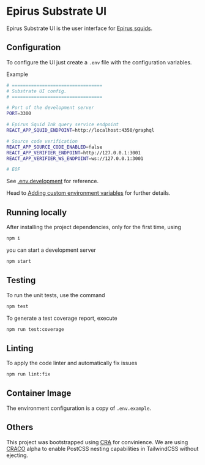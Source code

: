 # Epirus Substrate UI

Epirus Substrate UI is the user interface for [Epirus squids](../squid-ink/).

## Configuration

To configure the UI just create a `.env` file with the configuration variables.

Example
```bash
# =================================
# Substrate UI config.
# =================================

# Port of the development server
PORT=3300

# Epirus Squid Ink query service endpoint
REACT_APP_SQUID_ENDPOINT=http://localhost:4350/graphql

# Source code verification
REACT_APP_SOURCE_CODE_ENABLED=false
REACT_APP_VERIFIER_ENDPOINT=http://127.0.0.1:3001
REACT_APP_VERIFIER_WS_ENDPOINT=ws://127.0.0.1:3001

# EOF
```

See [.env.development](https://github.com/web3labs/epirus-substrate/blob/main/explorer-ui/.env.development) for reference.

Head to [Adding custom environment variables](https://create-react-app.dev/docs/adding-custom-environment-variables/) for further details.

## Running locally

After installing the project dependencies, only for the first time, using

```bash
npm i
```

you can start a development server

```bash
npm start
```

## Testing

To run the unit tests, use the command

```bash
npm test
```

To generate a test coverage report, execute

```bash
npm run test:coverage
```

## Linting

To apply the code linter and automatically fix issues

```bash
npm run lint:fix
```

## Container Image

The environment configuration is a copy of `.env.example`.

## Others

This project was bootstrapped using [CRA](https://create-react-app.dev/) for convinience.
We are using [CRACO](https://github.com/dilanx/craco) alpha to enable PostCSS nesting capabilities in TailwindCSS without ejecting.

